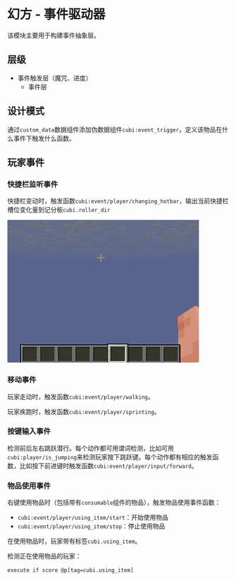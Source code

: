 # 幻方 - 事件驱动器

该模块主要用于构建事件抽象层。

## 层级

* 事件触发层（魔咒、进度）
  * 事件层

## 设计模式

通过`custom_data`数据组件添加伪数据组件`cubi:event_trigger`，定义该物品在什么事件下触发什么函数。

## 玩家事件

### 快捷栏监听事件

快捷栏变动时，触发函数`cubi:event/player/changing_hotbar`，输出当前快捷栏槽位变化量到记分板`cubi.roller_dir`

![alt text](<Cubi Hotbar Changing.gif>)

### 移动事件

玩家走动时，触发函数`cubi:event/player/walking`。

玩家疾跑时，触发函数`cubi:event/player/sprinting`。

### 按键输入事件

检测前后左右跳跃潜行。每个动作都可用谓词检测，比如可用`cubi:player/is_jumping`来检测玩家按下跳跃键。每个动作都有相应的触发函数，比如按下前进键时触发函数`cubi:event/player/input/forward`。

### 物品使用事件

右键使用物品时（包括带有`consumable`组件的物品），触发物品使用事件函数：

* `cubi:event/player/using_item/start`：开始使用物品
* `cubi:event/player/using_item/stop`：停止使用物品

在使用物品时，玩家带有标签`cubi.using_item`。

检测正在使用物品的玩家：

```mcfunction
execute if score @p[tag=cubi.using_item]
```
